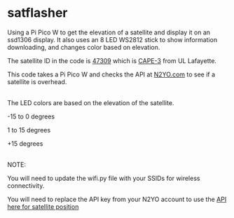 # satflasher
Using a Pi Pico W to get the elevation of a satellite and display it on an ssd1306 display.
It also uses an 8 LED WS2812 stick to show information downloading, and changes color based on elevation.

The satellite ID in the code is [47309](https://www.n2yo.com/satellite/?s=47309) which is [CAPE-3](https://ee.louisiana.edu/research/cape/satellite-missions/cape-3) from UL Lafayette.


This code takes a Pi Pico W and checks the API at [N2YO.com](https://www.n2yo.com) to see if a satellite is overhead.

<br>
The LED colors are based on the elevation of the satellite.

-15 to 0 degrees 

1 to 15 degrees

+15 degrees

<br>
NOTE:

You will need to update the wifi.py file with your SSIDs for wireless connectivity.

You will need to replace the API key from your N2YO account to use the [API here for satellite position](https://www.n2yo.com/api/)


<blockquote class="imgur-embed-pub" lang="en" data-id="a/HHzLXf4" data-context="false" ><a href="//imgur.com/a/HHzLXf4"></a></blockquote><script async src="//s.imgur.com/min/embed.js" charset="utf-8"></script>
